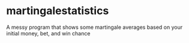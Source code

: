 # martingalestatistics
A messy program that shows some martingale averages based on your initial money, bet, and win chance
